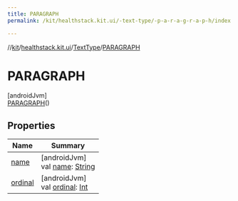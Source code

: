 ```yaml
---
title: PARAGRAPH
permalink: /kit/healthstack.kit.ui/-text-type/-p-a-r-a-g-r-a-p-h/index.html

---
```

//[kit](../../../../index.html)/[healthstack.kit.ui](../../index.html)/[TextType](../index.html)/[PARAGRAPH](index.html)



# PARAGRAPH



[androidJvm]\
[PARAGRAPH](index.html)()



## Properties


| Name | Summary |
|---|---|
| [name](../-n-u-m-b-e-r/index.html#-372974862%2FProperties%2F-106109196) | [androidJvm]<br>val [name](../-n-u-m-b-e-r/index.html#-372974862%2FProperties%2F-106109196): [String](https://kotlinlang.org/api/latest/jvm/stdlib/kotlin/-string/index.html) |
| [ordinal](../-n-u-m-b-e-r/index.html#-739389684%2FProperties%2F-106109196) | [androidJvm]<br>val [ordinal](../-n-u-m-b-e-r/index.html#-739389684%2FProperties%2F-106109196): [Int](https://kotlinlang.org/api/latest/jvm/stdlib/kotlin/-int/index.html) |

